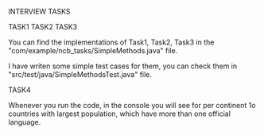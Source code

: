INTERVIEW TASKS

TASK1 TASK2 TASK3

You can find the implementations of Task1, Task2, Task3 in the "com/example/ncb_tasks/SimpleMethods.java" file.

I have writen some simple test cases for them, you can check them in "src/test/java/SimpleMethodsTest.java" file.

TASK4

Whenever you run the code, in the console you will see for per continent 1o countries with largest population, which have more than one official language.

